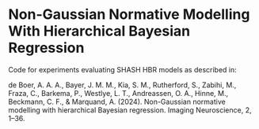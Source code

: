 # Non-Gaussian Normative Modelling With Hierarchical Bayesian Regression

Code for experiments evaluating SHASH HBR models as described in:

de Boer, A. A. A., Bayer, J. M. M., Kia, S. M., Rutherford, S., Zabihi, M., Fraza, C., Barkema, P., Westlye, L. T., Andreassen, O. A., Hinne, M., Beckmann, C. F., & Marquand, A. (2024). Non-Gaussian normative modelling with hierarchical Bayesian regression. Imaging Neuroscience, 2, 1–36.

